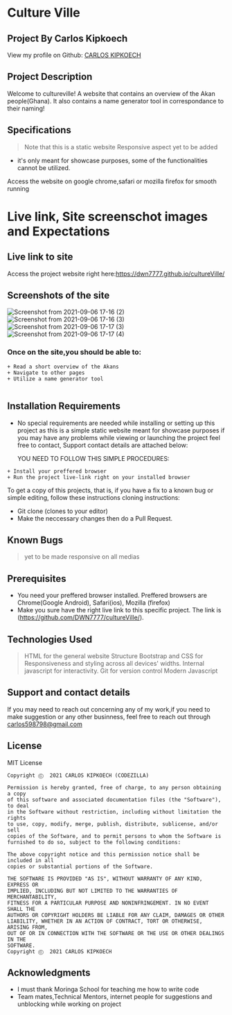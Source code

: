 # Culture Ville
## Project By Carlos Kipkoech
 View my profile on Github: [CARLOS KIPKOECH](https://github.com/DWN7777/)

## Project Description
Welcome to cultureville! A website that contains an overview of the Akan people(Ghana). It also contains a  name generator tool in correspondance to their naming!

## Specifications
> Note that this is a static website
>Responsive aspect yet to be added
 - it's only meant for showcase purposes, some of the functionalities cannot be utilized.

Access the website on google chrome,safari or mozilla firefox for smooth running 


# Live link, Site screenschot images and Expectations
##  Live link to site
Access the project website right here:https://dwn7777.github.io/cultureVille/

##  Screenshots of the site
  ![Screenshot from 2021-09-06 17-16 (2)](https://user-images.githubusercontent.com/87478982/132234220-56eecbe5-a37f-4e68-b40f-8e2f3df88d29.png)
![Screenshot from 2021-09-06 17-16 (3)](https://user-images.githubusercontent.com/87478982/132234252-7a12f40c-c5cb-4bb8-9831-696e1dc6c592.png)
![Screenshot from 2021-09-06 17-17 (3)](https://user-images.githubusercontent.com/87478982/132234269-f627375c-ee9f-4fd8-9cb1-a6d221f35806.png)
![Screenshot from 2021-09-06 17-17 (4)](https://user-images.githubusercontent.com/87478982/132234272-fb878851-9568-4d29-89e9-7ff16150c5ad.png)



### Once on the site,you should be able to:
```
+ Read a short overview of the Akans
+ Navigate to other pages
+ Utilize a name generator tool


```


## Installation Requirements
* No special requirements are needed while installing or setting up this project as this is a simple static website meant for showcase purposes
if you may have any problems while viewing or launching the project feel free to contact, Support contact details are attached below:

   YOU NEED TO FOLLOW THIS SIMPLE PROCEDURES:
```
+ Install your preffered browser
+ Run the project live-link right on your installed browser

```
To get a copy of this projects, that is, if you have a fix to a known bug or simple editing, follow these instructions cloning instructions:

+ Git clone (clones to your editor)
+ Make the neccessary changes then do a Pull Request.

## Known Bugs
> yet to be made responsive on all medias
## Prerequisites
- You need your preffered browser installed. Preffered browsers are Chrome(Google Android), Safari(ios), Mozilla (firefox)
- Make you sure have the right live link to this specific project. The link is (https://github.com/DWN7777/cultureVille/).

## Technologies Used
> HTML for the general website Structure 
> Bootstrap and CSS for Responsiveness and styling across all devices' widths.
> Internal javascript for interactivity. Git  for version control
> Modern Javascript

## Support and contact details
If you may need to reach out concerning any of my work,if you need to make suggestion or any other businness, feel free to reach out through 
carlos598798@gmail.com

## License
MIT License
```
Copyright Ⓒ  2021 CARLOS KIPKOECH (CODEZILLA)

Permission is hereby granted, free of charge, to any person obtaining a copy
of this software and associated documentation files (the "Software"), to deal
in the Software without restriction, including without limitation the rights
to use, copy, modify, merge, publish, distribute, sublicense, and/or sell
copies of the Software, and to permit persons to whom the Software is
furnished to do so, subject to the following conditions:

The above copyright notice and this permission notice shall be included in all
copies or substantial portions of the Software.

THE SOFTWARE IS PROVIDED "AS IS", WITHOUT WARRANTY OF ANY KIND, EXPRESS OR
IMPLIED, INCLUDING BUT NOT LIMITED TO THE WARRANTIES OF MERCHANTABILITY,
FITNESS FOR A PARTICULAR PURPOSE AND NONINFRINGEMENT. IN NO EVENT SHALL THE
AUTHORS OR COPYRIGHT HOLDERS BE LIABLE FOR ANY CLAIM, DAMAGES OR OTHER
LIABILITY, WHETHER IN AN ACTION OF CONTRACT, TORT OR OTHERWISE, ARISING FROM,
OUT OF OR IN CONNECTION WITH THE SOFTWARE OR THE USE OR OTHER DEALINGS IN THE
SOFTWARE.
Copyright Ⓒ  2021 CARLOS KIPKOECH
```
## Acknowledgments

* I must thank Moringa School for teaching me how to write code 
* Team mates,Technical Mentors, internet people for suggestions and unblocking while working on project


